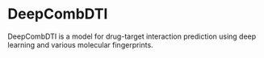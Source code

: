 # DeepCombDTI
DeepCombDTI is a model for drug-target interaction prediction using deep learning and various molecular fingerprints.
